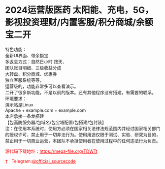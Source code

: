 # 2024运营版医药 太阳能、充电，5G，影视投资理财/内置客服/积分商城/余额宝二开

特色功能：<br>全新UI界面、带余额宝<br>多返息方式：自然日小时 按天、<br>团队账目明细、三级收益分成<br>大转盘、积分商城、优惠券<br>独立客服系统等等，<br>运营级的，功能非常多可以查看演示。<br>二开了很多新功能，不是以前的版本。还有其他程序没有搭建，有需要的联系。<br>环境要求：<br>演示站是Linux<br>Apache + example.com + example.com<br>本店承接一条龙搭建<br>【包高防服务器/包域名/包宝塔配置/包搭建/包封装】<br>注：在使用本系统时，使用方必须在国家相关法律法规范围内并经过国家相关部门的授权许可，禁止用于一切非法行为。使用用途仅限于测试、实验、研究为目的，禁止用于一切商业运营，本团队不承担使用者在使用过程中的任何违法行为负责。<br>


<p style="color: red;">源代码下载地址：<a href="https://mega-file.org/TDWTt" style="color: red;">https://mega-file.org/TDWTt</a></p><p style="color: red;"><img src="https://cdn-icons-png.flaticon.com/512/2111/2111646.png" alt="Telegram Icon" style="width: 16px; vertical-align: middle; margin-right: 5px;">Telegram:<a href="https://t.me/official_sourcecode" style="color: red;">@official_sourcecode</a></p>